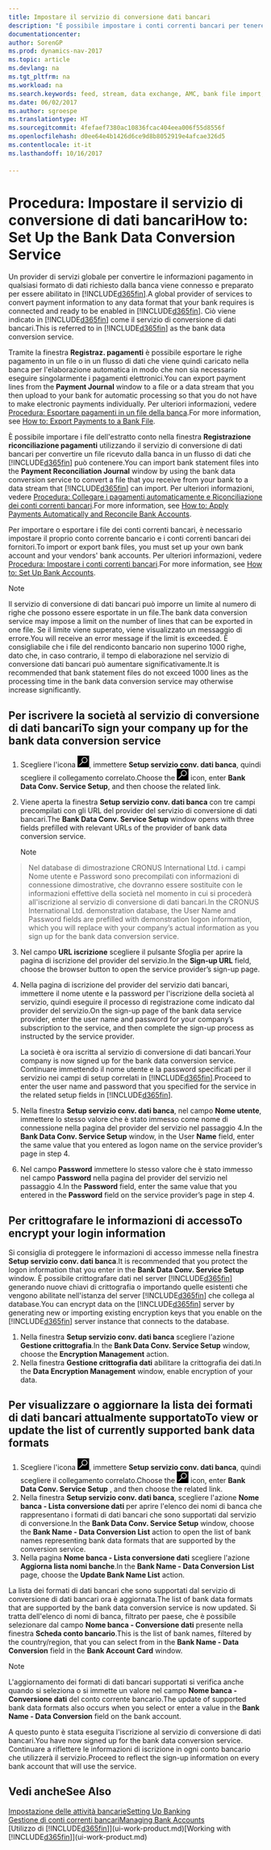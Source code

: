 ```yaml
---
title: Impostare il servizio di conversione dati bancari
description: "È possibile impostare i conti correnti bancari per tenere traccia delle transazioni e importare o esportare i feed bancari."
documentationcenter: 
author: SorenGP
ms.prod: dynamics-nav-2017
ms.topic: article
ms.devlang: na
ms.tgt_pltfrm: na
ms.workload: na
ms.search.keywords: feed, stream, data exchange, AMC, bank file import, bank file export, re-export, bank transfer, AMC, bank data conversion service, funds transfer
ms.date: 06/02/2017
ms.author: sgroespe
ms.translationtype: HT
ms.sourcegitcommit: 4fefaef7380ac10836fcac404eea006f55d8556f
ms.openlocfilehash: d0ee64e4b1426d6ce9d8b8052919e4afcae326d5
ms.contentlocale: it-it
ms.lasthandoff: 10/16/2017

---
```

# <a name="how-to-set-up-the-bank-data-conversion-service"></a><span data-ttu-id="c0149-103">Procedura: Impostare il servizio di conversione di dati bancari</span><span class="sxs-lookup"><span data-stu-id="c0149-103">How to: Set Up the Bank Data Conversion Service</span></span>
<span data-ttu-id="c0149-104">Un provider di servizi globale per convertire le informazioni pagamento in qualsiasi formato di dati richiesto dalla banca viene connesso e preparato per essere abilitato in [!INCLUDE[d365fin](includes/d365fin_md.md)].</span><span class="sxs-lookup"><span data-stu-id="c0149-104">A global provider of services to convert payment information to any data format that your bank requires is connected and ready to be enabled in [!INCLUDE[d365fin](includes/d365fin_md.md)].</span></span> <span data-ttu-id="c0149-105">Ciò viene indicato in [!INCLUDE[d365fin](includes/d365fin_md.md)] come il servizio di conversione di dati bancari.</span><span class="sxs-lookup"><span data-stu-id="c0149-105">This is referred to in [!INCLUDE[d365fin](includes/d365fin_md.md)] as the bank data conversion service.</span></span>

<span data-ttu-id="c0149-106">Tramite la finestra **Registraz. pagamenti** è possibile esportare le righe pagamento in un file o in un flusso di dati che viene quindi caricato nella banca per l'elaborazione automatica in modo che non sia necessario eseguire singolarmente i pagamenti elettronici.</span><span class="sxs-lookup"><span data-stu-id="c0149-106">You can export payment lines from the **Payment Journal** window to a file or a data stream that you then upload to your bank for automatic processing so that you do not have to make electronic payments individually.</span></span> <span data-ttu-id="c0149-107">Per ulteriori informazioni, vedere [Procedura: Esportare pagamenti in un file della banca](payables-how-export-payments-bank-file.md).</span><span class="sxs-lookup"><span data-stu-id="c0149-107">For more information, see [How to: Export Payments to a Bank File](payables-how-export-payments-bank-file.md).</span></span>

<span data-ttu-id="c0149-108">È possibile importare i file dell'estratto conto nella finestra **Registrazione riconciliazione pagamenti** utilizzando il servizio di conversione di dati bancari per convertire un file ricevuto dalla banca in un flusso di dati che [!INCLUDE[d365fin](includes/d365fin_md.md)] può contenere.</span><span class="sxs-lookup"><span data-stu-id="c0149-108">You can import bank statement files into the **Payment Reconciliation Journal** window by using the bank data conversion service to convert a file that you receive from your bank to a data stream that [!INCLUDE[d365fin](includes/d365fin_md.md)] can import.</span></span> <span data-ttu-id="c0149-109">Per ulteriori informazioni, vedere [Procedura: Collegare i pagamenti automaticamente e Riconciliazione dei conti correnti bancari](receivables-apply-payments-auto-reconcile-bank-accounts.md).</span><span class="sxs-lookup"><span data-stu-id="c0149-109">For more information, see [How to: Apply Payments Automatically and Reconcile Bank Accounts](receivables-apply-payments-auto-reconcile-bank-accounts.md).</span></span>

<span data-ttu-id="c0149-110">Per importare o esportare i file dei conti correnti bancari, è necessario impostare il proprio conto corrente bancario e i conti correnti bancari dei fornitori.</span><span class="sxs-lookup"><span data-stu-id="c0149-110">To import or export bank files, you must set up your own bank account and your vendors' bank accounts.</span></span> <span data-ttu-id="c0149-111">Per ulteriori informazioni, vedere [Procedura: Impostare i conti correnti bancari](bank-how-setup-bank-accounts.md).</span><span class="sxs-lookup"><span data-stu-id="c0149-111">For more information, see [How to: Set Up Bank Accounts](bank-how-setup-bank-accounts.md).</span></span>

> [!NOTE]  
>   <span data-ttu-id="c0149-112">Il servizio di conversione di dati bancari può imporre un limite al numero di righe che possono essere esportate in un file.</span><span class="sxs-lookup"><span data-stu-id="c0149-112">The bank data conversion service may impose a limit on the number of lines that can be exported in one file.</span></span> <span data-ttu-id="c0149-113">Se il limite viene superato, viene visualizzato un messaggio di errore.</span><span class="sxs-lookup"><span data-stu-id="c0149-113">You will receive an error message if the limit is exceeded.</span></span> <span data-ttu-id="c0149-114">È consigliabile che i file del rendiconto bancario non superino 1000 righe, dato che, in caso contrario, il tempo di elaborazione nel servizio di conversione dati bancari può aumentare significativamente.</span><span class="sxs-lookup"><span data-stu-id="c0149-114">It is recommended that bank statement files do not exceed 1000 lines as the processing time in the bank data conversion service may otherwise increase significantly.</span></span>

## <a name="to-sign-your-company-up-for-the-bank-data-conversion-service"></a><span data-ttu-id="c0149-115">Per iscrivere la società al servizio di conversione di dati bancari</span><span class="sxs-lookup"><span data-stu-id="c0149-115">To sign your company up for the bank data conversion service</span></span>
1. <span data-ttu-id="c0149-116">Scegliere l'icona ![Cerca pagina o report](media/ui-search/search_small.png "Icona Cerca pagina o report"), immettere **Setup servizio conv. dati banca**, quindi scegliere il collegamento correlato.</span><span class="sxs-lookup"><span data-stu-id="c0149-116">Choose the ![Search for Page or Report](media/ui-search/search_small.png "Search for Page or Report icon") icon, enter **Bank Data Conv. Service Setup**, and then choose the related link.</span></span>  
2. <span data-ttu-id="c0149-117">Viene aperta la finestra **Setup servizio conv. dati banca** con tre campi precompilati con gli URL del provider del servizio di conversione di dati bancari.</span><span class="sxs-lookup"><span data-stu-id="c0149-117">The **Bank Data Conv. Service Setup** window opens with three fields prefilled with relevant URLs of the provider of bank data conversion service.</span></span>

    > [!NOTE]  
>   <span data-ttu-id="c0149-118">Nel database di dimostrazione CRONUS International Ltd. i campi Nome utente e Password sono precompilati con informazioni di connessione dimostrative, che dovranno essere sostituite con le informazioni effettive della società nel momento in cui si procederà all'iscrizione al servizio di conversione di dati bancari.</span><span class="sxs-lookup"><span data-stu-id="c0149-118">In the CRONUS International Ltd. demonstration database, the User Name and Password fields are prefilled with demonstration logon information, which you will replace with your company’s actual information as you sign up for the bank data conversion service.</span></span>
3. <span data-ttu-id="c0149-119">Nel campo **URL iscrizione** scegliere il pulsante Sfoglia per aprire la pagina di iscrizione del provider del servizio.</span><span class="sxs-lookup"><span data-stu-id="c0149-119">In the **Sign-up URL** field, choose the browser button to open the service provider’s sign-up page.</span></span>  
4. <span data-ttu-id="c0149-120">Nella pagina di iscrizione del provider del servizio dati bancari, immettere il nome utente e la password per l'iscrizione della società al servizio, quindi eseguire il processo di registrazione come indicato dal provider del servizio.</span><span class="sxs-lookup"><span data-stu-id="c0149-120">On the sign-up page of the bank data service provider, enter the user name and password for your company’s subscription to the service, and then complete the sign-up process as instructed by the service provider.</span></span>

    <span data-ttu-id="c0149-121">La società è ora iscritta al servizio di conversione di dati bancari.</span><span class="sxs-lookup"><span data-stu-id="c0149-121">Your company is now signed up for the bank data conversion service.</span></span> <span data-ttu-id="c0149-122">Continuare immettendo il nome utente e la password specificati per il servizio nei campi di setup correlati in [!INCLUDE[d365fin](includes/d365fin_md.md)].</span><span class="sxs-lookup"><span data-stu-id="c0149-122">Proceed to enter the user name and password that you specified for the service in the related setup fields in [!INCLUDE[d365fin](includes/d365fin_md.md)].</span></span>
5. <span data-ttu-id="c0149-123">Nella finestra **Setup servizio conv. dati banca**, nel campo **Nome utente**, immettere lo stesso valore che è stato immesso come nome di connessione nella pagina del provider del servizio nel passaggio 4.</span><span class="sxs-lookup"><span data-stu-id="c0149-123">In the **Bank Data Conv. Service Setup** window, in the User **Name** field, enter the same value that you entered as logon name on the service provider’s page in step 4.</span></span>
6. <span data-ttu-id="c0149-124">Nel campo **Password** immettere lo stesso valore che è stato immesso nel campo **Password** nella pagina del provider del servizio nel passaggio 4.</span><span class="sxs-lookup"><span data-stu-id="c0149-124">In the **Password** field, enter the same value that you entered in the **Password** field on the service provider’s page in step 4.</span></span>

## <a name="to-encrypt-your-login-information"></a><span data-ttu-id="c0149-125">Per crittografare le informazioni di accesso</span><span class="sxs-lookup"><span data-stu-id="c0149-125">To encrypt your login information</span></span>
<span data-ttu-id="c0149-126">Si consiglia di proteggere le informazioni di accesso immesse nella finestra **Setup servizio conv. dati banca**.</span><span class="sxs-lookup"><span data-stu-id="c0149-126">It is recommended that you protect the logon information that you enter in the **Bank Data Conv. Service Setup** window.</span></span> <span data-ttu-id="c0149-127">È possibile crittografare dati nel server [!INCLUDE[d365fin](includes/d365fin_md.md)] generando nuove chiavi di crittografia o importando quelle esistenti che vengono abilitate nell'istanza del server [!INCLUDE[d365fin](includes/d365fin_md.md)] che collega al database.</span><span class="sxs-lookup"><span data-stu-id="c0149-127">You can encrypt data on the [!INCLUDE[d365fin](includes/d365fin_md.md)] server by generating new or importing existing encryption keys that you enable on the [!INCLUDE[d365fin](includes/d365fin_md.md)] server instance that connects to the database.</span></span>

1. <span data-ttu-id="c0149-128">Nella finestra **Setup servizio conv. dati banca** scegliere l'azione **Gestione crittografia**.</span><span class="sxs-lookup"><span data-stu-id="c0149-128">In the **Bank Data Conv. Service Setup** window, choose the **Encryption Management** action.</span></span>
2. <span data-ttu-id="c0149-129">Nella finestra **Gestione crittografia dati** abilitare la crittografia dei dati.</span><span class="sxs-lookup"><span data-stu-id="c0149-129">In the **Data Encryption Management** window, enable encryption of your data.</span></span>

## <a name="to-view-or-update-the-list-of-currently-supported-bank-data-formats"></a><span data-ttu-id="c0149-130">Per visualizzare o aggiornare la lista dei formati di dati bancari attualmente supportato</span><span class="sxs-lookup"><span data-stu-id="c0149-130">To view or update the list of currently supported bank data formats</span></span>
1. <span data-ttu-id="c0149-131">Scegliere l'icona ![Cerca pagina o report](media/ui-search/search_small.png "Icona Cerca pagina o report"), immettere **Setup servizio conv. dati banca**, quindi scegliere il collegamento correlato.</span><span class="sxs-lookup"><span data-stu-id="c0149-131">Choose the ![Search for Page or Report](media/ui-search/search_small.png "Search for Page or Report icon") icon, enter **Bank Data Conv. Service Setup** , and then choose the related link.</span></span>
2. <span data-ttu-id="c0149-132">Nella finestra **Setup servizio conv. dati banca**, scegliere l'azione **Nome banca - Lista conversione dati** per aprire l'elenco dei nomi di banca che rappresentano i formati di dati bancari che sono supportati dal servizio di conversione.</span><span class="sxs-lookup"><span data-stu-id="c0149-132">In the **Bank Data Conv. Service Setup** window, choose the **Bank Name - Data Conversion List** action to open the list of bank names representing bank data formats that are supported by the conversion service.</span></span>
3. <span data-ttu-id="c0149-133">Nella pagina **Nome banca - Lista conversione dati** scegliere l'azione **Aggiorna lista nomi banche**.</span><span class="sxs-lookup"><span data-stu-id="c0149-133">In the **Bank Name - Data Conversion List** page, choose the **Update Bank Name List** action.</span></span>

<span data-ttu-id="c0149-134">La lista dei formati di dati bancari che sono supportati dal servizio di conversione di dati bancari ora è aggiornata.</span><span class="sxs-lookup"><span data-stu-id="c0149-134">The list of bank data formats that are supported by the bank data conversion service is now updated.</span></span> <span data-ttu-id="c0149-135">Si tratta dell'elenco di nomi di banca, filtrato per paese, che è possibile selezionare dal campo **Nome banca - Conversione dati** presente nella finestra **Scheda conto bancario**.</span><span class="sxs-lookup"><span data-stu-id="c0149-135">This is the list of bank names, filtered by the country/region, that you can select from in the **Bank Name - Data Conversion** field in the **Bank Account Card** window.</span></span>

> [!NOTE]  
>   <span data-ttu-id="c0149-136">L'aggiornamento dei formati di dati bancari supportati si verifica anche quando si seleziona o si immette un valore nel campo **Nome banca - Conversione dati** del conto corrente bancario.</span><span class="sxs-lookup"><span data-stu-id="c0149-136">The update of supported bank data formats also occurs when you select or enter a value in the **Bank Name - Data Conversion** field on the bank account.</span></span>

<span data-ttu-id="c0149-137">A questo punto è stata eseguita l'iscrizione al servizio di conversione di dati bancari.</span><span class="sxs-lookup"><span data-stu-id="c0149-137">You have now signed up for the bank data conversion service.</span></span> <span data-ttu-id="c0149-138">Continuare a riflettere le informazioni di iscrizione in ogni conto bancario che utilizzerà il servizio.</span><span class="sxs-lookup"><span data-stu-id="c0149-138">Proceed to reflect the sign-up information on every bank account that will use the service.</span></span>

## <a name="see-also"></a><span data-ttu-id="c0149-139">Vedi anche</span><span class="sxs-lookup"><span data-stu-id="c0149-139">See Also</span></span>
[<span data-ttu-id="c0149-140">Impostazione delle attività bancarie</span><span class="sxs-lookup"><span data-stu-id="c0149-140">Setting Up Banking</span></span>](bank-setup-banking.md)  
[<span data-ttu-id="c0149-141">Gestione di conti correnti bancari</span><span class="sxs-lookup"><span data-stu-id="c0149-141">Managing Bank Accounts</span></span>](bank-manage-bank-accounts.md)  
<span data-ttu-id="c0149-142">[Utilizzo di [!INCLUDE[d365fin](includes/d365fin_md.md)]](ui-work-product.md)</span><span class="sxs-lookup"><span data-stu-id="c0149-142">[Working with [!INCLUDE[d365fin](includes/d365fin_md.md)]](ui-work-product.md)</span></span>


